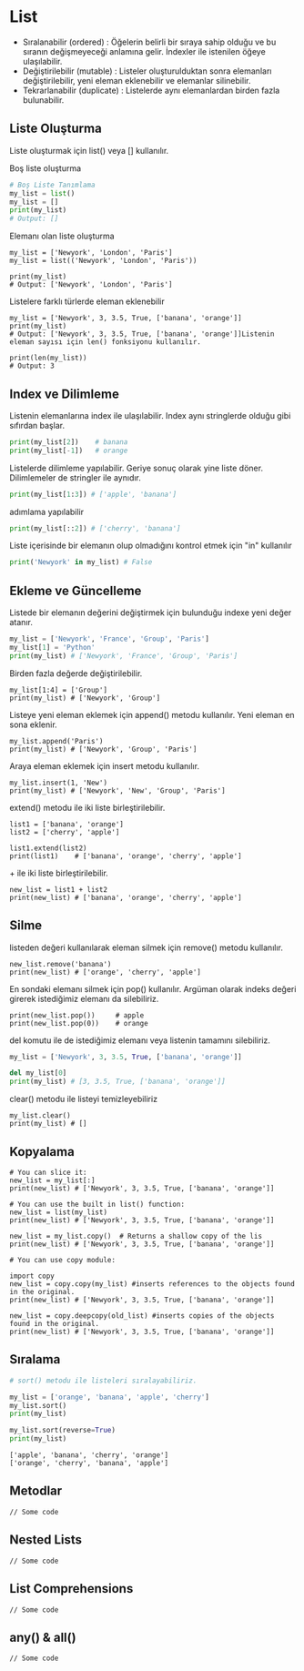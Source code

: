 # List

* Sıralanabilir (ordered) : Öğelerin belirli bir sıraya sahip olduğu ve bu sıranın değişmeyeceği anlamına gelir. İndexler ile istenilen öğeye ulaşılabilir.
* Değiştirilebilir (mutable) : Listeler oluşturulduktan sonra elemanları değiştirilebilir, yeni eleman eklenebilir ve elemanlar silinebilir.
* Tekrarlanabilir (duplicate) : Listelerde aynı elemanlardan birden fazla bulunabilir.

## Liste Oluşturma



Liste oluşturmak için list() veya \[] kullanılır.

Boş liste oluşturma

```python
# Boş Liste Tanımlama
my_list = list()
my_list = []
print(my_list) 
# Output: []
```

Elemanı olan liste oluşturma

```
my_list = ['Newyork', 'London', 'Paris']
my_list = list(('Newyork', 'London', 'Paris'))

print(my_list) 
# Output: ['Newyork', 'London', 'Paris']
```

Listelere farklı türlerde eleman eklenebilir

```
my_list = ['Newyork', 3, 3.5, True, ['banana', 'orange']]
print(my_list) 
# Output: ['Newyork', 3, 3.5, True, ['banana', 'orange']]Listenin eleman sayısı için len() fonksiyonu kullanılır.
```

```
print(len(my_list)) 
# Output: 3
```

## Index ve Dilimleme

Listenin elemanlarına index ile ulaşılabilir. Index aynı stringlerde olduğu gibi sıfırdan başlar.

```python
print(my_list[2])    # banana
print(my_list[-1])   # orange 
```

Listelerde dilimleme yapılabilir. Geriye sonuç olarak yine liste döner. Dilimlemeler de stringler ile aynıdır.

```python
print(my_list[1:3]) # ['apple', 'banana']
```

adımlama yapılabilir

```python
print(my_list[::2]) # ['cherry', 'banana']
```

Liste içerisinde bir elemanın olup olmadığını kontrol etmek için "in" kullanılır&#x20;

```python
print('Newyork' in my_list) # False
```

## Ekleme ve Güncelleme



Listede bir elemanın değerini değiştirmek için bulunduğu indexe yeni değer atanır.

```python
my_list = ['Newyork', 'France', 'Group', 'Paris'] 
my_list[1] = 'Python' 
print(my_list) # ['Newyork', 'France', 'Group', 'Paris']
```

Birden fazla değerde değiştirilebilir.

```
my_list[1:4] = ['Group']
print(my_list) # ['Newyork', 'Group']
```

Listeye yeni eleman eklemek için append() metodu kullanılır. Yeni eleman en sona eklenir.

```
my_list.append('Paris')
print(my_list) # ['Newyork', 'Group', 'Paris']
```

Araya eleman eklemek için insert metodu kullanılır.

```
my_list.insert(1, 'New')
print(my_list) # ['Newyork', 'New', 'Group', 'Paris']
```

extend() metodu ile iki liste birleştirilebilir.

```
list1 = ['banana', 'orange']
list2 = ['cherry', 'apple']

list1.extend(list2)
print(list1)    # ['banana', 'orange', 'cherry', 'apple']
```

\+ ile iki liste birleştirilebilir.

```
new_list = list1 + list2
print(new_list) # ['banana', 'orange', 'cherry', 'apple']
```

## Silme

listeden değeri kullanılarak eleman silmek için remove() metodu kullanılır.

```
new_list.remove('banana')
print(new_list) # ['orange', 'cherry', 'apple']
```

En sondaki elemanı silmek için pop() kullanılır.  Argüman olarak indeks değeri girerek istediğimiz elemanı da silebiliriz.

```
print(new_list.pop())     # apple
print(new_list.pop(0))    # orange
```

del komutu ile de istediğimiz elemanı veya listenin tamamını silebiliriz.

```python
my_list = ['Newyork', 3, 3.5, True, ['banana', 'orange']]

del my_list[0]
print(my_list) # [3, 3.5, True, ['banana', 'orange']]
```

clear() metodu ile listeyi temizleyebiliriz

```
my_list.clear()
print(my_list) # []
```

## Kopyalama

```
# You can slice it:
new_list = my_list[:]
print(new_list) # ['Newyork', 3, 3.5, True, ['banana', 'orange']]
```

```
# You can use the built in list() function:
new_list = list(my_list)
print(new_list) # ['Newyork', 3, 3.5, True, ['banana', 'orange']]
```

```
new_list = my_list.copy()  # Returns a shallow copy of the lis
print(new_list) # ['Newyork', 3, 3.5, True, ['banana', 'orange']]
```

```
# You can use copy module:

import copy
new_list = copy.copy(my_list) #inserts references to the objects found in the original.
print(new_list) # ['Newyork', 3, 3.5, True, ['banana', 'orange']]
```

```
new_list = copy.deepcopy(old_list) #inserts copies of the objects found in the original.
print(new_list) # ['Newyork', 3, 3.5, True, ['banana', 'orange']]
```

## Sıralama

```python
# sort() metodu ile listeleri sıralayabiliriz.

my_list = ['orange', 'banana', 'apple', 'cherry']
my_list.sort()
print(my_list)

my_list.sort(reverse=True)
print(my_list)
```

```
['apple', 'banana', 'cherry', 'orange']
['orange', 'cherry', 'banana', 'apple']
```

## Metodlar

```
// Some code
```

## Nested Lists

```
// Some code
```

## List Comprehensions

```
// Some code
```

## any() & all()

```
// Some code
```
